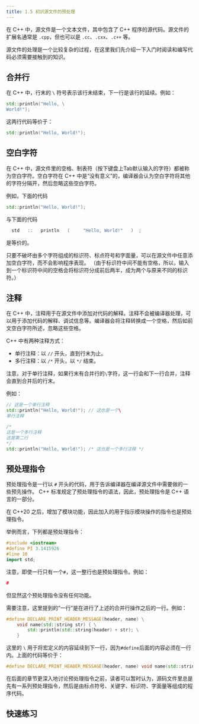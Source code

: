 ```yaml
---
title: 1.5 初识源文件的预处理
---
```


在 C++ 中，源文件是一个文本文件，其中包含了 C++ 程序的源代码。源文件的扩展名通常是 `.cpp`，但也可以是 `.cc`、`.cxx`、`.c++` 等。

源文件的处理是一个比较复杂的过程，在这里我们先介绍一下入门时阅读和编写代码必须需要接触到的知识。

## 合并行

在 C++ 中，行末的 `\` 符号表示该行未结束，下一行是该行的延续。例如：

```cpp
std::println("Hello, \
World!");
```

这两行代码等价于：

```cpp
std::println("Hello, World!");
```

## 空白字符

在 C++ 中，源文件里的空格、制表符（按下键盘上Tab默认输入的字符）都被称为空白字符。空白字符在 C++ 中是“没有意义”的，编译器会认为空白字符将其他的字符分隔开，然后忽略这些空白字符。

例如，下面的代码
```cpp
std::println("Hello, World!");
```
与下面的代码
```cpp
  std   ::   println   (     "Hello, World!"   )  ;
```
是等价的。

只要不破坏由多个字符组成的标识符、标点符号和字面量，可以在源文件中任意添加空白字符，而不会影响程序表现。
（由于标识符中间不能有空格，所以，输入到一个标识符中间的空格会将标识符分成前后两半，成为两个与原来不同的标识符。）

## 注释

在 C++ 中，注释用于在源文件中添加对代码的解释。注释不会被编译器处理，可以用于添加代码的解释、调试信息等。编译器会将注释转换成一个空格，然后如前文空白字符所述，忽略这些空格。

C++ 中有两种注释方式：

- 单行注释：以 `//` 开头，直到行末为止。
- 多行注释：以 `/*` 开头，以 `*/` 结束。

注意，对于单行注释，如果行末有合并行的`\`字符，这一行会和下一行合并，注释会直到合并后的行末。

例如：

```cpp
// 这是一个单行注释
std::println("Hello, World!"); // 这也是一个\
单行注释
```

```cpp
/*
这是一个多行注释
这是第二行
*/
std::println("Hello, World!"); /* 这也是一个多行注释 */
```

## 预处理指令

预处理指令是一行以 `#` 开头的代码，用于告诉编译器在编译源文件中需要做的一些预先操作。
C++ 标准规定了预处理指令的语法，因此，预处理指令是 C++ 语言的一部分。

在 C++20 之后，增加了模块功能，因此加入的用于指示模块操作的指令也是预处理指令。

举例而言，下列都是预处理指令：
```cpp
#include <iostream>
#define PI 3.1415926
#line 10
import std;
```

注意，即使一行只有一个`#`，这一整行也是预处理指令。例如：
```cpp
#
```
但显然这个预处理指令没有任何功能。

需要注意，这里提到的“一行”是在进行了上述的合并行操作之后的一行。例如：

```cpp
#define DECLARE_PRINT_HEADER_MESSAGE(header, name) \
    void name(std::string str) { \
        std::println(std::string(header) + str); \
    }
```

这里的 `\` 用于将宏定义的内容延续到下一行，因为`#define`后面的内容必须在一行内。上面的代码等价于：
    
```cpp
#define DECLARE_PRINT_HEADER_MESSAGE(header, name) void name(std::string str) { std::println(std::string(header) + str); }
```

在后面的章节更深入地讨论预处理指令之前，读者可以暂时认为，源码文件里总是先有一系列预处理指令，然后是由标点符号、关键字、标识符、字面量等组成的程序代码。

## 快速练习

<Choices 
    :questions="[
        {
            text: '下面的代码中，如何添加空格不会影响其含义？',
            code: 'const int example=1;',
            options: [
                'const int example    =    1;', 
                '    const int example=1;', 
                'const int exa    mple=1;', 
                'con    st int example=1;'],
            answers: ['const int example    =    1;', '    const int example=1;']
        }]"/>
